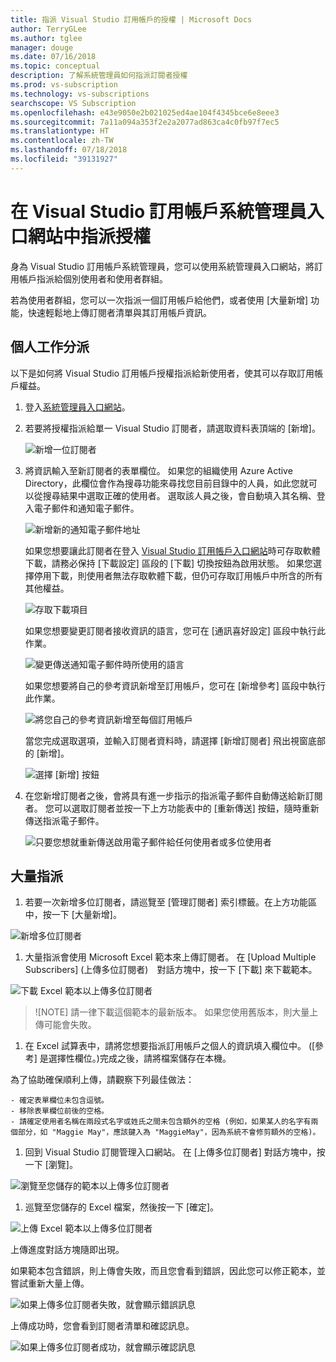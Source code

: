 ```yaml
---
title: 指派 Visual Studio 訂用帳戶的授權 | Microsoft Docs
author: TerryGLee
ms.author: tglee
manager: douge
ms.date: 07/16/2018
ms.topic: conceptual
description: 了解系統管理員如何指派訂閱者授權
ms.prod: vs-subscription
ms.technology: vs-subscriptions
searchscope: VS Subscription
ms.openlocfilehash: e43e9050e2b021025ed4ae104f4345bce6e8eee3
ms.sourcegitcommit: 7a11a094a353f2e2a2077ad863ca4c0fb97f7ec5
ms.translationtype: HT
ms.contentlocale: zh-TW
ms.lasthandoff: 07/18/2018
ms.locfileid: "39131927"
---
```

# <a name="assign-licenses-in-the-visual-studio-subscriptions-administrator-portal"></a>在 Visual Studio 訂用帳戶系統管理員入口網站中指派授權

身為 Visual Studio 訂用帳戶系統管理員，您可以使用系統管理員入口網站，將訂用帳戶指派給個別使用者和使用者群組。

若為使用者群組，您可以一次指派一個訂用帳戶給他們，或者使用 [大量新增] 功能，快速輕鬆地上傳訂閱者清單與其訂用帳戶資訊。 

## <a name="individual-assignments"></a>個人工作分派

以下是如何將 Visual Studio 訂用帳戶授權指派給新使用者，使其可以存取訂用帳戶權益。

1. 登入[系統管理員入口網站](https://manage.visualstudio.com)。

2. 若要將授權指派給單一 Visual Studio 訂閱者，請選取資料表頂端的 [新增]。

   ![新增一位訂閱者](media\add-single-subscriber.png)

3. 將資訊輸入至新訂閱者的表單欄位。 如果您的組織使用 Azure Active Directory，此欄位會作為搜尋功能來尋找您目前目錄中的人員，如此您就可以從搜尋結果中選取正確的使用者。 選取該人員之後，會自動填入其名稱、登入電子郵件和通知電子郵件。 

   ![新增新的通知電子郵件地址](media\add-new-subscriber-notification-email.png)

   如果您想要讓此訂閱者在登入 [Visual Studio 訂用帳戶入口網站](https://my.visualstudio.com?wt.mc_id=o~msft~docs)時可存取軟體下載，請務必保持 [下載設定] 區段的 [下載] 切換按鈕為啟用狀態。 如果您選擇停用下載，則使用者無法存取軟體下載，但仍可存取訂用帳戶中所含的所有其他權益。

   ![存取下載項目](media\access-to-downloads.png)

   如果您想要變更訂閱者接收資訊的語言，您可在 [通訊喜好設定] 區段中執行此作業。

   ![變更傳送通知電子郵件時所使用的語言](media\change-subscriber-communication-preference.png)

   如果您想要將自己的參考資訊新增至訂用帳戶，您可在 [新增參考] 區段中執行此作業。

   ![將您自己的參考資訊新增至每個訂用帳戶](media\add-subscriber-reference-notes.png) 

    當您完成選取選項，並輸入訂閱者資料時，請選擇 [新增訂閱者] 飛出視窗底部的 [新增]。

   ![選擇 [新增] 按鈕](media\add-button.png)

4. 在您新增訂閱者之後，會將具有進一步指示的指派電子郵件自動傳送給新訂閱者。 您可以選取訂閱者並按一下上方功能表中的 [重新傳送] 按鈕，隨時重新傳送指派電子郵件。

   ![只要您想就重新傳送啟用電子郵件給任何使用者或多位使用者](media\resend-subscriber-activation-emails.png) 

## <a name="bulk-assignments"></a>大量指派

1. 若要一次新增多位訂閱者，請巡覽至 [管理訂閱者] 索引標籤。在上方功能區中，按一下 [大量新增]。

  ![新增多位訂閱者](media\add-multiple-subscribers.png)

1. 大量指派會使用 Microsoft Excel 範本來上傳訂閱者。 在 [Upload Multiple Subscribers] (上傳多位訂閱者)　對話方塊中，按一下 [下載] 來下載範本。

  ![下載 Excel 範本以上傳多位訂閱者](media\download-template-upload-subscribers.png)

  >![NOTE] 請一律下載這個範本的最新版本。 如果您使用舊版本，則大量上傳可能會失敗。

1. 在 Excel 試算表中，請將您想要指派訂用帳戶之個人的資訊填入欄位中。 ([參考] 是選擇性欄位。)完成之後，請將檔案儲存在本機。

  為了協助確保順利上傳，請觀察下列最佳做法：

    - 確定表單欄位未包含逗號。
    - 移除表單欄位前後的空格。
    - 請確定使用者名稱在兩段式名字或姓氏之間未包含額外的空格 (例如，如果某人的名字有兩個部分，如 "Maggie May"，應該鍵入為 "MaggieMay"，因為系統不會修剪額外的空格)。

1. 回到 Visual Studio 訂閱管理入口網站。 在 [上傳多位訂閱者] 對話方塊中，按一下 [瀏覽]。

  ![瀏覽至您儲存的範本以上傳多位訂閱者](media\bulk-add-browse-saved-template.png)

1. 巡覽至您儲存的 Excel 檔案，然後按一下 [確定]。

  ![上傳 Excel 範本以上傳多位訂閱者](media\bulk-upload-subscribers.png)

  上傳進度對話方塊隨即出現。

  如果範本包含錯誤，則上傳會失敗，而且您會看到錯誤，因此您可以修正範本，並嘗試重新大量上傳。

  ![如果上傳多位訂閱者失敗，就會顯示錯誤訊息](media\bulk-add-template-failed.png)

  上傳成功時，您會看到訂閱者清單和確認訊息。

  ![如果上傳多位訂閱者成功，就會顯示確認訊息](media\bulk-add-template-success.png)
